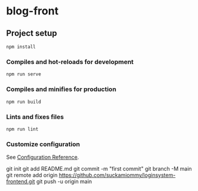 # blog-front

## Project setup
```
npm install
```

### Compiles and hot-reloads for development
```
npm run serve
```

### Compiles and minifies for production
```
npm run build
```

### Lints and fixes files
```
npm run lint
```

### Customize configuration
See [Configuration Reference](https://cli.vuejs.org/config/).

git init
git add README.md
git commit -m "first commit"
git branch -M main
git remote add origin https://github.com/suckamiommy/loginsystem-frontend.git
git push -u origin main
